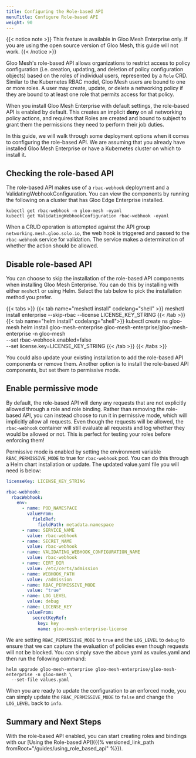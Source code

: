 ```yaml
---
title: Configuring the Role-based API
menuTitle: Configure Role-based API
weight: 90
---
```


{{< notice note >}}
This feature is available in Gloo Mesh Enterprise only. If you are using the open source version of Gloo Mesh, this guide will not work.
{{< /notice >}}

Gloo Mesh's role-based API allows organizations to restrict access to policy configuration (i.e. creation, updating, and deletion of policy configuration objects)
based on the roles of individual users, represented by a `Role` CRD. Similar to the Kubernetes RBAC model, Gloo Mesh users are bound to one or more roles. A user may create, update, or delete a networking policy if they are bound to at least one role that permits access for that policy.

When you install Gloo Mesh Enterprise with default settings, the role-based API is enabled by default. This creates an implicit **deny** on all networking policy actions, and requires that Roles are created and bound to subject to grant them the permissions they need to perform their job duties.

In this guide, we will walk through some deployment options when it comes to configuring the role-based API. We are assuming that you already have installed Gloo Mesh Enterprise or have a Kubernetes cluster on which to install it.

## Checking the role-based API

The role-based API makes use of a `rbac-webhook` deployment and a ValidatingWebhookConfiguration. You can view the components by running the following on a cluster that has Gloo Edge Enterprise installed.

```shell
kubectl get rbac-webhook -n gloo-mesh -oyaml
kubectl get ValidatingWebhookConfiguration rbac-webhook -oyaml
```

When a CRUD operation is attempted against the API group `networking.mesh.gloo.solo.io`, the web hook is triggered and passed to the `rbac-webhook` service for validation. The service makes a determination of whether the action should be allowed.

## Disable role-based API

You can choose to skip the installation of the role-based API components when installing Gloo Mesh Enterprise. You can do this by installing with either `meshctl` or using Helm. Select the tab below to pick the installation method you prefer.

{{< tabs >}}
{{< tab name="meshctl install" codelang="shell" >}}
meshctl install enterprise --skip-rbac --license LICENSE_KEY_STRING
{{< /tab >}}
{{< tab name="helm install" codelang="shell">}}
kubectl create ns gloo-mesh
helm install gloo-mesh-enterprise gloo-mesh-enterprise/gloo-mesh-enterprise -n gloo-mesh \
  --set rbac-webhook.enabled=false \
  --set license.key=LICENSE_KEY_STRING
{{< /tab >}}
{{< /tabs >}}

You could also update your existing installation to add the role-based API components or remove them. Another option is to install the role-based API components, but set them to permissive mode.

## Enable permissive mode

By default, the role-based API will deny any requests that are not explicitly allowed through a role and role binding. Rather than removing the role-based API, you can instead choose to run it in permissive mode, which will implicitly allow all requests. Even though the requests will be allowed, the `rbac-webhook` container will still evaluate all requests and log whether they would be allowed or not. This is perfect for testing your roles before enforcing them!

Permissive mode is enabled by setting the environment variable `RBAC_PERMISSIVE_MODE` to true for `rbac-webhook` pod. You can do this through a Helm chart installation or update. The updated value.yaml file you will need is below:

```yaml
licenseKey: LICENSE_KEY_STRING

rbac-webhook:
  rbacWebhook:
    env:
      - name: POD_NAMESPACE
        valueFrom:
          fieldRef:
            fieldPath: metadata.namespace
      - name: SERVICE_NAME
        value: rbac-webhook
      - name: SECRET_NAME
        value: rbac-webhook
      - name: VALIDATING_WEBHOOK_CONFIGURATION_NAME
        value: rbac-webhook
      - name: CERT_DIR
        value: /etc/certs/admission
      - name: WEBHOOK_PATH
        value: /admission
      - name: RBAC_PERMISSIVE_MODE
        value: "true"
      - name: LOG_LEVEL
        value: debug
      - name: LICENSE_KEY
        valueFrom:
          secretKeyRef:
            key: key
            name: gloo-mesh-enterprise-license
```

We are setting `RBAC_PERMISSIVE_MODE` to `true` and the `LOG_LEVEL` to `debug` to ensure that we can capture the evaluation of policies even though requests will not be blocked. You can simply save the above yaml as vaules.yaml and then run the following command:

```shell
helm upgrade gloo-mesh-enterprise gloo-mesh-enterprise/gloo-mesh-enterprise -n gloo-mesh \
  --set-file values.yaml
```

When you are ready to update the configuration to an enforced mode, you can simply update the `RBAC_PERMISSIVE_MODE` to `false` and change the `LOG_LEVEL` back to `info`.

## Summary and Next Steps

With the role-based API enabled, you can start creating roles and bindings with our [Using the Role-based API]({{% versioned_link_path fromRoot="/guides/using_role_based_api" %}}).